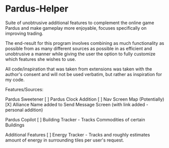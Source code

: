Pardus-Helper
=============

Suite of unobtrusive additional features to complement the online game Pardus and make gameplay more enjoyable, focuses specifically on improving trading.

The end-result for this program involves combining as much functionality as possible from as many different sources as possible in as efficient and unobtrusive a manner while giving the user the option to fully customize which features she wishes to use.

All code/inspiration that was taken from extensions was taken with the author's consent and will not be used verbatim, but rather as inspiration for my code.

Features/Sources:

Pardus Sweetener
[ ] Pardus Clock Addition
[ ] Nav Screen Map (Potentially)
[X] Alliance Name added to Send Message Screen (with link added - personal addition)

Pardus Copilot
[ ] Building Tracker - Tracks Commodities of certain Buildings

Additional Features
[ ] Energy Tracker - Tracks and roughly estimates amount of energy in surrounding tiles per user's request.
